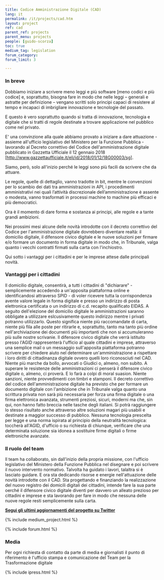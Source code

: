 ```yaml
---
title: Codice Amministrazione Digitale (CAD)
lang: it
permalink: /it/projects/cad.htm
layout: project
ref: cad
parent_ref: projects
parent_menu: projects
people: [guido-scorza]
toc: true
medium_tag: legislation
forum_category:
forum_limit: 3

---
```


### In breve

Dobbiamo iniziare a scrivere meno leggi e più software [meno codici e più codice] e, soprattutto, bisogna fare in modo che nelle leggi – generali e astratte per definizione – vengano scritti solo principi capaci di resistere al tempo e incapaci di imbrigliare innovazione e tecnologie del passato. 

E questo è vero soprattutto quando si tratta di innovazione, tecnologia e digitale che si tratti di regole destinate a trovare applicazione nel pubblico come nel privato.

E' una convinzione alla quale abbiamo provato a iniziare a dare attuazione - assieme all'ufficio legislativo del Ministero per la Funzione Pubblica - lavorando al Decreto correttivo del Codice dell'amministrazione digitale pubblicato in Gazzetta Ufficiale il 12 gennaio 2018 [http://www.gazzettaufficiale.it/eli/id/2018/01/12/18G00003/sg].

Siamo, però, solo all'inizio perché le leggi sono più facili da scrivere che da attuare.

Le regole, quelle di dettaglio, vanno tradotte in bit, mentre le convenzioni per lo scambio dei dati tra amministrazioni in API, i procedimenti amministrativi nei quali l’attività discrezionale dell’amministrazione è assente o modesta, vanno trasformati in processi machine to machine più efficaci e più democratici. 

Ora è il momento di dare forma e sostanza ai principi, alle regole e a tante grandi ambizioni.

Nei prossimi mesi alcune delle novità introdotte con il decreto correttivo del Codice per l'amministrazione digitale dovrebbero diventare realtà: il domicilio digitale, il difensore civico digitale e le nuove soluzioni per firmare e/o formare un documento in forma digitale in modo che, in Tribunale, valga quanto i vecchi contratti firmati sulla carta con l'inchiostro.

Qui sotto i  vantaggi per i cittadini e per le imprese attese dalle principali novità.

### Vantaggi per i cittadini

Il domicilio digitale, consentirà, a tutti i cittadini di "dichiarare" - semplicemente accedendo a un'apposita piattaforma online e identificandosi attraverso SPID - di voler ricevere tutta la corrispondenza avente valore legale in forma digitale e presso un indirizzo di posta elettronica certificata o un indirizzo di c.d. recapito qualificato EIDAS. A seguito dell'elezione del domicilio digitale le amministrazioni saranno obbligate a utilizzare eslcusivamente questo indirizzo mentre i privati potranno utilizzarlo. Questo significa niente più raccomandate di carta, niente più fila alle poste per ritirarle e, soprattutto, tanto ma tanto più ordine nell'archiviazione dei documenti più importanti che non si accumuleranno più sulle nostre scrivanie.
Il difensore civico digitale che verrà istituito presso l'AGID rappresenterà l'ufficio al quale cittadini e imprese, attraverso una semplice mail o un messaggio sull'apposita piattaforma potranno scrivere per chiedere aiuto nel determinare un'amministrazione a rispettare i loro diritti di cittadinanza digitale ovvero quelli loro riconosciuti nel CAD. Niente più marche da bollo, avvocati o Giudici o, almeno, non subito. A superare le resistenze delle amministrazioni ci penserà il difensore civico digitale o, almeno, ci proverà. E lo farà a colpi di moral suasion. Niente sanzioni, niente provvedimenti con timbri e stamponi.
Il decreto correttivo del codice dell'amministrazione digitale ha previsto che per formare un documento digitale con l'ambizione che in Tribunale valga quanto una scrittura privata non sarà più necessaria per forza una firma digitale o una firma elettronica avanzata, strumenti preziosi, sicuri, moderni ma che, sin qui, non hanno fatto breccia nelle tasche degli italiani. Si potrà raggiungere lo stesso risultato anche attraverso altre soluzioni magari più usabili e destinate a maggior successo di pubblico. Nessuna tecnologia prescelta per legge e una norma ispirata al principio della neutralità tecnologica: toccherà all'AGID, d'ufficio o su richiesta di chiunque, verificare che una determinata soluzione sia idonea a sostituire firme digitali o firme elettroniche avanzate.

### Il ruolo del team

Il team ha collaborato, sin dall'inizio della propria missione, con l'ufficio legislativo del Ministero della Funzione Pubblica nel disegnare e poi scrivere il nuovo intervento normativo. Talvolta ha guidato i lavori, talaltra si è lasciato guidare. E ora sta dedicando risorse e energie nell'attuazione delle novità introdotte con il CAD.
Sta progettando e finanziando la realizzazione del nuovo registro dei domicili digitali dei cittadini, intende fare la sua parte oerché il difensore civico digitale diventi per davvero un alleato prezioso per cittadini e imprese e sta lavorando per fare in modo che nessuna delle nuove regole resti semplicemente sulla carta.

**[Segui gli ultimi aggiornamenti del progetto su Twitter](https://twitter.com/search?f=tweets&vertical=default&q=cad%20list%3AteamdigitaleIT%2Fteam-digitale&src=typd)**

{% include medium_project.html %}

{% include forum.html %}

### Media 
Per ogni richiesta di contatto da parte di media e giornalisti il punto di riferimento è l'ufficio stampa e comunicazione del Team per la Trasformazione digitale

{% include ipress.html %}
<div id="content-ipress" data-key="01e87bed-f52e-4d6d-af32-c4ea59fd300a" data-lang="it" data-size="100" data-tag="12"></div>
<script type="text/javascript" src="/js/ipress.js"></script>
